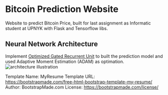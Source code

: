 # Bitcoin Prediction Website

Website to predict Bitcoin Price, built for last assignment as Informatic student at UPNYK with Flask and Tensorflow libs.

## Neural Network Architecture

Implement [Optimized Gated Recurrent Unit](https://www.researchgate.net/publication/337083179_OGRU_An_Optimized_Gated_Recurrent_Unit_Neural_Network) to built the prediction model and used Adaptive Moment Estimation (ADAM) as optimation.
![architecture illustration](https://www.google.com/imgres?imgurl=x-raw-image%3A%2F%2F%2F5c1d0bd3998c82aa5a3c039a035849461e5fe67a23ae4b4d481f97e652d079fa&imgrefurl=https%3A%2F%2Fiopscience.iop.org%2Farticle%2F10.1088%2F1742-6596%2F1325%2F1%2F012089%2Fpdf&tbnid=qoKMmdMLHVzpTM&vet=12ahUKEwiZmIr-66j2AhXbjtgFHfeQB_kQMygBegUIARC7AQ..i&docid=_xGkFTY1ClBmYM&w=963&h=628&q=optimized%20gated%20recurrent%20unit&ved=2ahUKEwiZmIr-66j2AhXbjtgFHfeQB_kQMygBegUIARC7AQ)

Template Name: MyResume
Template URL: https://bootstrapmade.com/free-html-bootstrap-template-my-resume/
Author: BootstrapMade.com
License: https://bootstrapmade.com/license/
